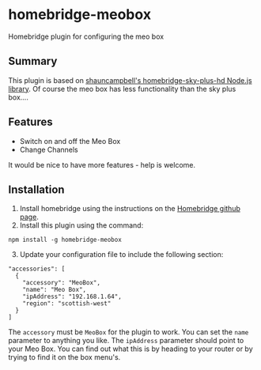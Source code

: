 # homebridge-meobox
Homebridge plugin for configuring the meo box

## Summary
This plugin is based on [shauncampbell's homebridge-sky-plus-hd Node.js library](https://github.com/shauncampbell/homebridge-sky-plus-hd/tree/v1-dev). Of course the meo box has less functionality than the sky plus box....


## Features

* Switch on and off the Meo Box
* Change Channels

It would be nice to have more features - help is welcome.

## Installation

1. Install homebridge using the instructions on the [Homebridge github page](https://github.com/nfarina/homebridge).
2. Install this plugin using the command: 
~~~
npm install -g homebridge-meobox
~~~
3. Update your configuration file to include the following section:
~~~
"accessories": [
  {
    "accessory": "MeoBox",
    "name": "Meo Box",
    "ipAddress": "192.168.1.64",
    "region": "scottish-west"
  }
]
~~~

The `accessory` must be `MeoBox` for the plugin to work.
You can set the `name` parameter to anything you like. The `ipAddress` parameter should point to your Meo Box. You can find out what this is by heading to your router or by trying to find it on the box menu's.